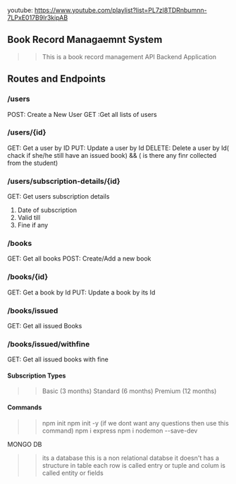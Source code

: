 youtube: https://www.youtube.com/playlist?list=PL7zl8TDRnbumnn-7LPxE017B9Ir3kipAB

## Book Record Managaemnt System

>>This is a book record management API Backend Application

## Routes and Endpoints

### /users
POST: Create a New User
GET :Get all lists of users

### /users/{id}
GET: Get a user by ID
PUT: Update a user by Id
DELETE: Delete a user by Id( chack if she/he still have an issued book) && ( is there any finr collected from the student)


### /users/subscription-details/{id}
GET: Get users subscription details
1. Date of subscription
2. Valid till
3. Fine if any

### /books

GET: Get all books
POST: Create/Add a new book


### /books/{id}
GET: Get a book by Id
PUT: Update a book by its Id

### /books/issued
GET: Get all issued Books

### /books/issued/withfine
GET: Get all issued books with fine

#### Subscription Types
 >>Basic (3 months)
 >>Standard (6 months)
 >>Premium (12 months)

 #### Commands
 >>npm init
 >>npm init -y (if we dont want any questions then use this command)
 >>npm i express
 >>npm i nodemon --save-dev


 MONGO DB
 >>its a database
 >>this is a non relational databse
>>it doesn't has a  structure
in table each row is called entry or tuple
and colum is called entity or fields
